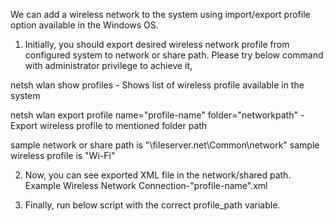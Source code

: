 We can add a wireless network to the system using import/export profile option available in the Windows OS.

1. Initially, you should export desired wireless network profile from configured system to network or share path. Please try below command with administrator privilege to achieve it,


netsh wlan show profiles - Shows list of wireless profile available in the system

netsh wlan export profile name="profile-name" folder="networkpath" - Export wireless profile to mentioned folder path

sample network or share path is "\\fileserver.net\Common\network"
sample wireless profile is "Wi-Fi"

2. Now, you can see exported XML file in the network/shared path. Example Wireless Network Connection-"profile-name".xml

3. Finally, run below script with the correct profile_path variable.